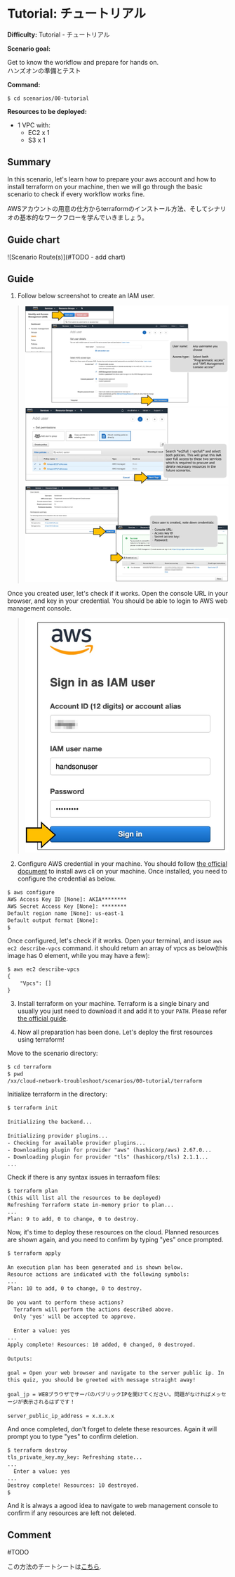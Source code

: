 # Tutorial: チュートリアル

**Difficulty:** Tutorial - チュートリアル

**Scenario goal:**

Get to know the workflow and prepare for hands on.  
ハンズオンの準備とテスト

**Command:**
```
$ cd scenarios/00-tutorial
```

**Resources to be deployed:**

* 1 VPC with:
  * EC2 x 1
  * S3 x 1

## Summary

In this scenario, let's learn how to prepare your aws account and how to install terraform on your machine, then we will go through the basic scenario to check if every workflow works fine.

AWSアカウントの用意の仕方からterraformのインストール方法、そしてシナリオの基本的なワークフローを学んでいきましょう。

## Guide chart

![Scenario Route(s)](#TODO - add chart)

## Guide

1. Follow below screenshot to create an IAM user.

>![awsiam01](./asset/00-awsiam01.jpg)
>![awsiam02](./asset/00-awsiam02.jpg)
>![awsiam03](./asset/00-awsiam03.jpg)

Once you created user, let's check if it works.
Open the console URL in your browser, and key in your credential. You should be able to login to AWS web management console.

>![awsiam04](./asset/00-awsiam04.jpg)

2. Configure AWS credential in your machine. You should follow [the official document](https://docs.aws.amazon.com/cli/latest/userguide/install-cliv2.html) to install aws cli on your machine. Once installed, you need to configure the credential as below.
```
$ aws configure
AWS Access Key ID [None]: AKIA********
AWS Secret Access Key [None]: ********
Default region name [None]: us-east-1
Default output format [None]: 
$ 
```
Once configured, let's check if it works. Open your terminal, and issue `aws ec2 describe-vpcs` command. it should return an array of vpcs as below(this image has 0 element, while you may have a few):
```
$ aws ec2 describe-vpcs
{
    "Vpcs": []
}
```

3. Install terraform on your machine. Terraform is a single binary and usually you just need to download it and add it to your `PATH`. Please refer [the official guide](https://www.terraform.io/downloads.html).

4. Now all preparation has been done. Let's deploy the first resources using terraform!

Move to the scenario directory:
```
$ cd terraform
$ pwd
/xx/cloud-network-troubleshoot/scenarios/00-tutorial/terraform
```

Initialize terraform in the directory:
```
$ terraform init

Initializing the backend...

Initializing provider plugins...
- Checking for available provider plugins...
- Downloading plugin for provider "aws" (hashicorp/aws) 2.67.0...
- Downloading plugin for provider "tls" (hashicorp/tls) 2.1.1...
...
```

Check if there is any syntax issues in terraafom files:
```
$ terraform plan
(this will list all the resources to be deployed)
Refreshing Terraform state in-memory prior to plan...
...
Plan: 9 to add, 0 to change, 0 to destroy.
```

Now, it's time to deploy these resources on the cloud. Planned resources are shown again, and you need to confirm by typing "yes" once prompted.
```
$ terraform apply

An execution plan has been generated and is shown below.
Resource actions are indicated with the following symbols:
...
Plan: 10 to add, 0 to change, 0 to destroy.

Do you want to perform these actions?
  Terraform will perform the actions described above.
  Only 'yes' will be accepted to approve.

  Enter a value: yes
...
Apply complete! Resources: 10 added, 0 changed, 0 destroyed.

Outputs:

goal = Open your web browser and navigate to the server public ip. In this quiz, you should be greeted with message straight away!

goal_jp = WEBブラウザでサーバのパブリックIPを開けてください。問題がなければメッセージが表示されるはずです！

server_public_ip_address = x.x.x.x
```

And once completed, don't forget to delete these resources. Again it will prompt you to type "yes" to confirm deletion.
```
$ terraform destroy
tls_private_key.my_key: Refreshing state... 
...
  Enter a value: yes
...
Destroy complete! Resources: 10 destroyed.
$ 
```

And it is always a agood idea to navigate to web management console to confirm if any resources are left not deleted.

## Comment

#TODO

この方法のチートシートは[こちら](./cheat_sheet.md).
